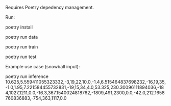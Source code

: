 Requires Poetry depedency management.

Run:

poetry install

poetry run data

poetry run train

poetry run test

Example use case (snowball input):

poetry run inference 10.625,5.559411055323332,-3,19,22,10.0,-1.4,6.515464837698232,-16,19,35,-1.0,1.95,7.221584455732831,-19,15,34,4.0,53.325,230.30096111894036,-184,1027,1211,0.0,-16.3,367.1540024818762,-1809,491,2300,0.0,-42.0,212.1658760836883,-754,363,1117,0.0